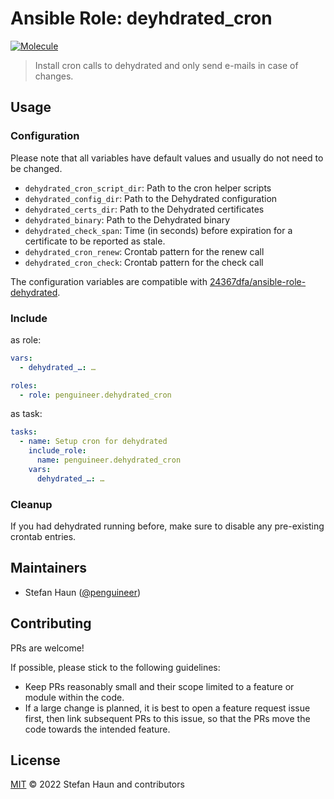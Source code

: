 # Ansible Role: deyhdrated_cron

[![Molecule](https://github.com/penguineer/ansible-role-dehydrated_cron/actions/workflows/molecule.yml/badge.svg)](https://github.com/penguineer/ansible-role-dehydrated_cron/actions/workflows/molecule.yml)

> Install cron calls to dehydrated and only send e-mails in case of changes.


## Usage


### Configuration

Please note that all variables have default values and usually do not need to be changed.

* `dehydrated_cron_script_dir`: Path to the cron helper scripts
* `dehydrated_config_dir`: Path to the Dehydrated configuration
* `dehydrated_certs_dir`: Path to the Dehydrated certificates
* `dehydrated_binary`: Path to the Dehydrated binary
* `dehydrated_check_span`: Time (in seconds) before expiration for a certificate to be reported as stale.
* `dehydrated_cron_renew`: Crontab pattern for the renew call
* `dehydrated_cron_check`: Crontab pattern for the check call

The configuration variables are compatible with [24367dfa/ansible-role-dehydrated](https://github.com/24367dfa/ansible-role-dehydrated).


### Include

as role:

```yaml
vars:
  - dehydrated_…: …

roles:
  - role: penguineer.dehydrated_cron
```

as task:

```yaml
tasks:
  - name: Setup cron for dehydrated
    include_role:
      name: penguineer.dehydrated_cron
    vars:
      dehydrated_…: …
```

### Cleanup

If you had dehydrated running before, make sure to disable any pre-existing crontab entries.

## Maintainers

* Stefan Haun ([@penguineer](https://github.com/penguineer))


## Contributing

PRs are welcome!

If possible, please stick to the following guidelines:

* Keep PRs reasonably small and their scope limited to a feature or module within the code.
* If a large change is planned, it is best to open a feature request issue first, then link subsequent PRs to this issue, so that the PRs move the code towards the intended feature.


## License

[MIT](LICENSE.txt) © 2022 Stefan Haun and contributors
